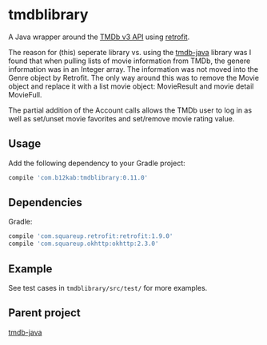 tmdblibrary
============

A Java wrapper around the [TMDb v3 API][1] using [retrofit][2].

The reason for (this) seperate library vs. using the [tmdb-java][3] library was I found that when pulling lists of movie information from TMDb, the genere information was in an Integer array. The information was not moved into the Genre object by Retrofit. The only way around this was to remove the Movie object and replace it with a list movie object: MovieResult and movie detail MovieFull. 

The partial addition of the Account calls allows the TMDb user to log in as well as set/unset movie favorites and set/remove movie rating value.


Usage
-----
<!---
 ![Maven Central version](https://img.shields.io/maven-central/v/com.uwetrottmann/tmdb-java.svg?style=flat-square)
 -->

Add the following dependency to your Gradle project:

```groovy
compile 'com.b12kab:tmdblibrary:0.11.0'
```


Dependencies
------------
Gradle:

```groovy
compile 'com.squareup.retrofit:retrofit:1.9.0'
compile 'com.squareup.okhttp:okhttp:2.3.0'
```


Example
-------

See test cases in `tmdblibrary/src/test/` for more examples.

Parent project
----------------

[tmdb-java](https://github.com/UweTrottmann/tmdb-java/releases/tag/v0.9.0)


 [1]: https://developers.themoviedb.org/3
 [2]: https://github.com/square/retrofit
 [3]: https://github.com/UweTrottmann/tmdb-java/releases
